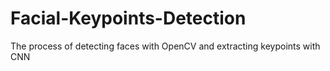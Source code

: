 # Facial-Keypoints-Detection
The process of detecting faces with OpenCV and extracting keypoints with CNN
